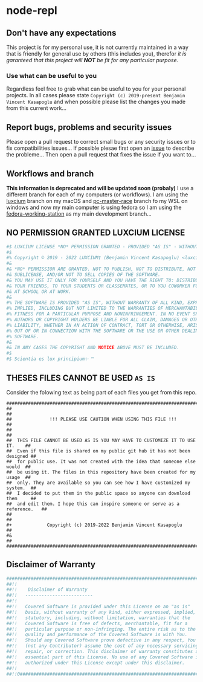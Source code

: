 <!-- @format -->

# node-repl

## Don't have any expectations

This project is for my personal use, it is not currently maintained in a way that is friendly for general use by others (this includes you), therefor *it is garanteed that this project will **NOT** be fit for any particular purpose*. 

### Use what can be useful to you

Regardless feel free to grab what can be useful to you for your personal projects. In all cases please state `Copyright (c) 2019-present Benjamin Vincent Kasapoglu` and when possible please list the changes you made from this current work...

## Report bugs, problems and security issues

Please open a pull request to correct small bugs or any security issues or to fix compatibilities issues...
If possible plesae first open an [issue](https://github.com/Luxcium/ahmyzsh/issues) to describe the probleme...
Then open a pull request that fixes the issue if you want to...

## Workflows and branch

**This information is deprecated and will be updated soon (probaly)**
I use a different branch for each of my computers (or workflows). I am using the [luxcium](https://github.com/Luxcium/ahmyzsh/tree/luxcium) branch on my macOS and [pc-master-race](https://github.com/Luxcium/ahmyzsh/tree/pc-master-race) branch fo my WSL on windows and now my main computer is using fedora so I am using the [fedora-working-station](https://github.com/Luxcium/ahmyzsh/tree/fedora-working-station) as my main development branch...

## **NO** PERMISSION GRANTED LUXCIUM LICENSE 

```bash
#$ LUXCIUM LICENSE *NO* PERMISSION GRANTED - PROVIDED "AS IS" - WITHOUT WARRANTY
#$
#% Copyright © 2019 - 2022 LUXCIUM† (Benjamin Vincent Kasapoglu) <luxcium@neb401.com>
#&
#& *NO* PERMISSION ARE GRANTED. NOT TO PUBLISH, NOT TO DISTRIBUTE, NOT TO
#& SUBLICENSE, AND/OR NOT TO SELL COPIES OF THE SOFTWARE.
#& YOU MAY USE IT ONLY FOR YOURSELF AND YOU HAVE THE RIGHT TO: DISTRIBUTE TO
#& YOUR FRIENDS, TO YOUR STUDENTS OR CLASSEMATES, OR TO YOU COWORKER FOR PERSONAL USE AT HOME
#& AT SCHOOL OR AT WORK.
#&
#% THE SOFTWARE IS PROVIDED "AS IS", WITHOUT WARRANTY OF ALL KIND, EXPRESS OR
#% IMPLIED, INCLUDING BUT NOT LIMITED TO THE WARRANTIES OF MERCHANTABILITY,
#% FITNESS FOR A PARTICULAR PURPOSE AND NONINFRINGEMENT. IN NO EVENT SHALL THE
#% AUTHORS OR COPYRIGHT HOLDERS BE LIABLE FOR ALL CLAIM, DAMAGES OR OTHER
#% LIABILITY, WHETHER IN AN ACTION OF CONTRACT, TORT OR OTHERWISE, ARISING FROM,
#% OUT OF OR IN CONNECTION WITH THE SOFTWARE OR THE USE OR OTHER DEALINGS IN THE
#% SOFTWARE.
#&
#& IN ANY CASES THE COPYRIGHT AND NOTICE ABOVE MUST BE INCLUDED.
#$
#$ Scientia es lux principium✨ ™
```

## THESES FILES **CANNOT** BE USED `AS IS`

Consider the folowing text as being part of each files you get from this repo. 

```shell
################################################################################
##                                                                            ##
##              !!! PLEASE USE CAUTION WHEN USING THIS FILE !!!               ##
##                                                                            ##
##  THIS FILE CANNOT BE USED AS IS YOU MAY HAVE TO CUSTOMIZE IT TO USE IT.    ##
##  Even if this file is shared on my public git hub it has not been designed ##
##  for public use. It was not created with the idea that someone else would  ##
##  be using it. The files in this repository have been created for my usage  ##
##  only. They are available so you can see how I have customized my system.  ##
##  I decided to put them in the public space so anyone can download them     ##
##  and edit them. I hope this can inspire someone or serve as a reference.   ##
##                                                                            ##
#+             Copyright (c) 2019-2022 Benjamin Vincent Kasapoglu             ##
#&                                                                            ##
################################################################################
```

## Disclaimer of Warranty

```bash
################################################################################
##!!                                                                          ##
##!!    Disclaimer of Warranty                                                ##
##!!   -------------------------                                              ##
##!!                                                                          ##
##!!   Covered Software is provided under this License on an "as is"          ##
##!!   basis, without warranty of any kind, either expressed, implied, or     ##
##!!   statutory, including, without limitation, warranties that the          ##
##!!   Covered Software is free of defects, merchantable, fit for a           ##
##!!   particular purpose or non-infringing. The entire risk as to the        ##
##!!   quality and performance of the Covered Software is with You.           ##
##!!   Should any Covered Software prove defective in any respect, You        ##
##!!   (not any Contributor) assume the cost of any necessary servicing,      ##
##!!   repair, or correction. This disclaimer of warranty constitutes an      ##
##!!   essential part of this License. No use of any Covered Software is      ##
##!!   authorized under this License except under this disclaimer.            ##
##!!                                                                          ##
##!!0###########################################################################
```
